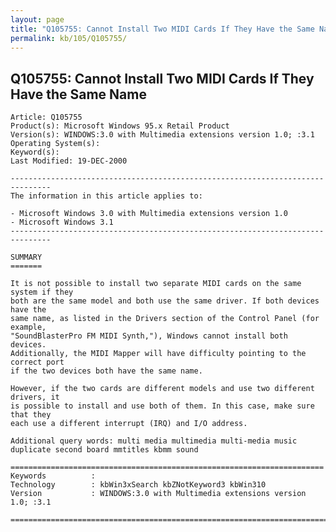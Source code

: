```yaml
---
layout: page
title: "Q105755: Cannot Install Two MIDI Cards If They Have the Same Name"
permalink: kb/105/Q105755/
---
```


## Q105755: Cannot Install Two MIDI Cards If They Have the Same Name

	Article: Q105755
	Product(s): Microsoft Windows 95.x Retail Product
	Version(s): WINDOWS:3.0 with Multimedia extensions version 1.0; :3.1
	Operating System(s): 
	Keyword(s): 
	Last Modified: 19-DEC-2000
	
	-------------------------------------------------------------------------------
	The information in this article applies to:
	
	- Microsoft Windows 3.0 with Multimedia extensions version 1.0 
	- Microsoft Windows 3.1 
	-------------------------------------------------------------------------------
	
	SUMMARY
	=======
	
	It is not possible to install two separate MIDI cards on the same system if they
	both are the same model and both use the same driver. If both devices have the
	same name, as listed in the Drivers section of the Control Panel (for example,
	"SoundBlasterPro FM MIDI Synth,"), Windows cannot install both devices.
	Additionally, the MIDI Mapper will have difficulty pointing to the correct port
	if the two devices both have the same name.
	
	However, if the two cards are different models and use two different drivers, it
	is possible to install and use both of them. In this case, make sure that they
	each use a different interrupt (IRQ) and I/O address.
	
	Additional query words: multi media multimedia multi-media music duplicate second board mmtitles kbmm sound
	
	======================================================================
	Keywords          :  
	Technology        : kbWin3xSearch kbZNotKeyword3 kbWin310
	Version           : WINDOWS:3.0 with Multimedia extensions version 1.0; :3.1
	
	=============================================================================
	
